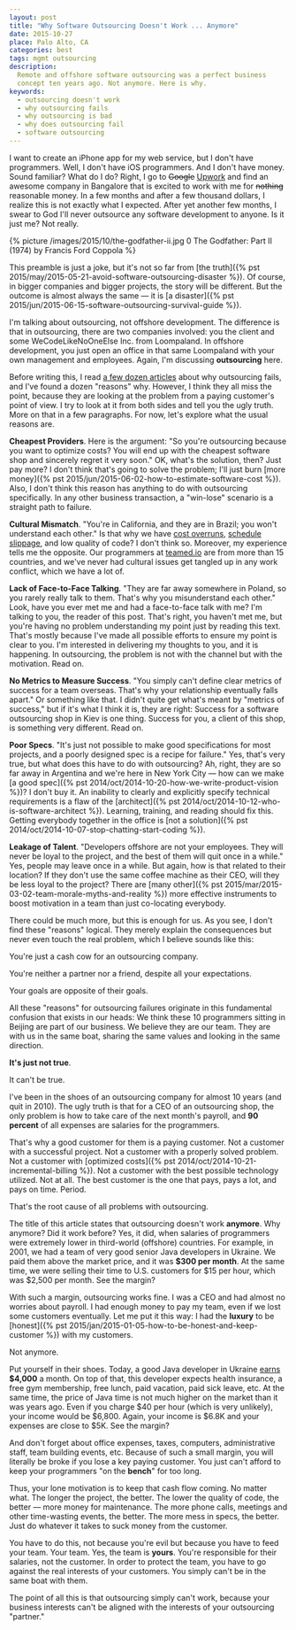 ```yaml
---
layout: post
title: "Why Software Outsourcing Doesn't Work ... Anymore"
date: 2015-10-27
place: Palo Alto, CA
categories: best
tags: mgmt outsourcing
description:
  Remote and offshore software outsourcing was a perfect business
  concept ten years ago. Not anymore. Here is why.
keywords:
  - outsourcing doesn't work
  - why outsourcing fails
  - why outsourcing is bad
  - why does outsourcing fail
  - software outsourcing
---
```


I want to create an iPhone app for my web service, but I don't have
programmers. Well, I don't have iOS programmers. And I don't have money.
Sound familiar? What do I do? Right, I go to <del>Google</del>
[Upwork](http://www.upwork.com) and find an awesome company in Bangalore
that is excited to work with me for <del>nothing</del> reasonable money. In
a few months and after a few thousand dollars, I realize this is not exactly
what I expected. After yet another few months, I swear to God I'll never outsource
any software development to anyone. Is it just me? Not really.

<!--more-->

{% picture /images/2015/10/the-godfather-ii.jpg 0 The Godfather: Part II (1974) by Francis Ford Coppola %}

This preamble is just a joke, but it's not so far from
[the truth]({% pst 2015/may/2015-05-21-avoid-software-outsourcing-disaster %}). Of course,
in bigger companies and bigger projects, the story will be different. But the
outcome is almost always the same &mdash; it is
[a disaster]({% pst 2015/jun/2015-06-15-software-outsourcing-survival-guide %}).

I'm talking about outsourcing, not offshore development. The difference is
that in outsourcing, there are two companies involved: you the client
and some WeCodeLikeNoOneElse Inc. from Loompaland.  In offshore
development, you just open an office in that same Loompaland with your own
management and employees. Again, I'm discussing **outsourcing** here.

Before writing this, I read
[a few dozen articles](https://www.google.com/search?q=why+outsourcing+fails)
about why outsourcing fails, and I've found a dozen "reasons" why. However, I think
they all miss the point, because they are looking at the problem from
a paying customer's point of view. I try to look at it from both sides
and tell you the ugly truth. More on that in a few paragraphs. For now, let's
explore what the usual reasons are.

**Cheapest Providers**.
Here is the argument: "So you're outsourcing because you want to optimize costs?
You will end up with the cheapest software shop and sincerely regret
it very soon." OK, what's the solution, then? Just pay more?
I don't think that's going to solve the problem; I'll
just burn
[more money]({% pst 2015/jun/2015-06-02-how-to-estimate-software-cost %}).
Also, I don't think this reason has anything to
do with outsourcing specifically. In any other business transaction, a
"win-lose" scenario is a straight path to failure.

**Cultural Mismatch**.
"You're in California, and they are in Brazil; you
won't understand each other." Is that why we have
[cost overruns](https://en.wikipedia.org/wiki/Cost_overrun),
[schedule slippage](https://en.wikipedia.org/wiki/Project_slippage),
and low quality of code? I don't think so. Moreover, my experience
tells me the opposite. Our programmers at [teamed.io](http://www.teamed.io)
are from more than 15 countries, and we've never had cultural issues get
tangled up in any work conflict, which we have a lot of.

**Lack of Face-to-Face Talking**.
"They are far away somewhere in Poland, so you rarely really talk to them.
That's why you misunderstand each other." Look, have you ever met me and
had a face-to-face talk with me? I'm talking to you, the reader of this
post. That's right, you haven't met me, but you're having no problem
understanding my point just by reading this text. That's mostly because
I've made all possible efforts to ensure my point is clear to you. I'm
interested in delivering my thoughts to you, and it is happening. In outsourcing,
the problem is not with the channel but with the motivation. Read on.

**No Metrics to Measure Success**.
"You simply can't define clear metrics of success for a team overseas.
That's why your relationship eventually falls apart." Or something like that.
I didn't quite get what's meant by "metrics of success," but if it's
what I think it is, they are right: Success for a software outsourcing
shop in Kiev is one thing. Success for you, a client of this shop, is something
very different. Read on.

**Poor Specs**.
"It's just not possible to make good specifications for most projects, and a
poorly designed spec is a recipe for failure." Yes, that's very true,
but what does this have to do with outsourcing? Ah, right, they are so far
away in Argentina and we're here in New York City &mdash; how can we make
[a good spec]({% pst 2014/oct/2014-10-20-how-we-write-product-vision %})?
I don't buy it. An inability to clearly and explicitly
specify technical requirements is a flaw of the
[architect]({% pst 2014/oct/2014-10-12-who-is-software-architect %}). Learning, training,
and reading should fix this. Getting everybody together in the office
is [not a solution]({% pst 2014/oct/2014-10-07-stop-chatting-start-coding %}).

**Leakage of Talent**.
"Developers offshore are not your employees. They will never
be loyal to the project, and the best of them will quit once in a while."
Yes, people may leave once in a while. But again, how is that related to their
location? If they don't use the same coffee machine as their CEO, will they
be less loyal to the project? There are
[many other]({% pst 2015/mar/2015-03-02-team-morale-myths-and-reality %}) more effective instruments
to boost motivation in a team than just co-locating everybody.

There could be much more, but this is enough for us. As you see,
I don't find these "reasons" logical. They merely explain the
consequences but never even touch the real problem, which I believe
sounds like this:

You're just a cash cow for an outsourcing company.

You're neither a partner nor a friend, despite all your expectations.

Your goals are opposite of their goals.

All these "reasons" for outsourcing failures originate in this
fundamental confusion that exists in our heads: We think these
10 programmers sitting in Beijing are part of our business. We believe
they are our team. They are with us in the same boat, sharing
the same values and looking in the same direction.

**It's just not true**.

It can't be true.

I've been in the shoes of an outsourcing company for almost 10 years
(and quit in 2010). The ugly truth is that for a CEO of an outsourcing
shop, the only problem is how to take care of the
next month's payroll, and **90 percent** of all expenses are salaries
for the programmers.

That's why a good customer for them is a paying customer. Not a customer with
a successful project. Not a customer with a properly solved problem. Not
a customer with
[optimized costs]({% pst 2014/oct/2014-10-21-incremental-billing %}).
Not a customer with the best possible
technology utilized. Not at all. The best customer is the one that pays,
pays a lot, and pays on time. Period.

That's the root cause of all problems with outsourcing.

The title of this article states that outsourcing doesn't work **anymore**. Why
anymore? Did it work before? Yes, it did, when salaries of programmers
were extremely lower in third-world (offshore) countries. For example, in 2001, we had
a team of very good senior Java developers in Ukraine. We paid them above
the market price, and it was **$300 per month**. At the same time, we were
selling their time to U.S. customers for $15 per hour, which was $2,500 per month.
See the margin?

With such a margin, outsourcing works fine. I was a CEO and had almost no
worries about payroll. I had enough money to pay my team, even if we
lost some customers eventually. Let me put it this way:
I had the **luxury** to be
[honest]({% pst 2015/jan/2015-01-05-how-to-be-honest-and-keep-customer %})
with my customers.

Not anymore.

Put yourself in their shoes. Today, a good Java developer in Ukraine
[earns](http://www.payscale.com/research/UA/Job=Senior_Java_Developer/Salary)
**$4,000** a month. On top of that, this developer expects health
insurance, a free gym membership, free lunch, paid vacation, paid sick leave, etc. At the same
time, the price of Java time is not much higher on the market than it was years ago. Even
if you charge $40 per hour (which is very unlikely), your income would be $6,800.
Again, your income is $6.8K and your expenses are close to $5K. See the margin?

And don't forget about office expenses, taxes, computers,
administrative staff, team building events, etc. Because of such a small
margin, you will literally be broke if you lose a key paying customer. You just
can't afford to keep your programmers "on the **bench**" for too long.

Thus, your lone motivation is to keep that
cash flow coming. No matter what. The longer the project, the better.
The lower the quality of code, the better &mdash; more money for maintenance.
The more phone calls, meetings and other time-wasting events, the better.
The more mess in specs, the better. Just do whatever it takes to suck
money from the customer.

You have to do this, not because you're evil but because you
have to feed your team. Your team. Yes, the team is **yours**. You're responsible
for their salaries, not the customer. In order to protect the team, you
have to go against the real interests of your customers.
You simply can't be in the same boat with them.

The point of all this is that outsourcing simply can't work, because your business interests
can't be aligned with the interests of your outsourcing "partner."
